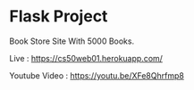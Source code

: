# Flask Project

Book Store Site With 5000 Books.

Live : https://cs50web01.herokuapp.com/

Youtube Video : https://youtu.be/XFe8Qhrfmp8
